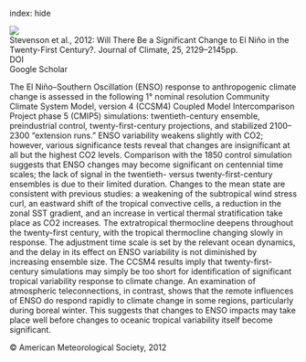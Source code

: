 index: hide

<div class="Citation">
    <div class="Citation-thumb CitationThumb-linked"  data-href="https://doi.org/10.1175/jcli-d-11-00252.1">
      <img src="https://static.claimspace.cloud/climate-study-static/refs/thumbs/9/Stevenson_et_al_2012-thumb.png" />
    </div>

  <div class="Citation-body">
    <div class="Citation-text">Stevenson et al., 2012: Will There Be a Significant Change to El Niño in the Twenty-First Century?. <span class="Article-journal">Journal of  Climate, </span><span class="Article-volume">25, </span>2129–2145pp.</div>
    <div class="Citation-links">
      <div class="CitationLink" data-href="https://doi.org/10.1175/jcli-d-11-00252.1">
        <div class="CitationLink-icon CitationLink-Doi"></div>
        <div class="CitationLink-text">DOI</div>
      </div>
      <div class="CitationLink" data-href="https://scholar.google.com/scholar?q=10.1175/jcli-d-11-00252.1">
        <div class="CitationLink-icon CitationLink-Scholar"></div>
        <div class="CitationLink-text">Google Scholar</div>
      </div>
    </div>
  </div>
</div>

The El Niño–Southern Oscillation (ENSO) response to anthropogenic climate change is assessed in the following 1° nominal resolution Community Climate System Model, version 4 (CCSM4) Coupled Model Intercomparison Project phase 5 (CMIP5) simulations: twentieth-century ensemble, preindustrial control, twenty-first-century projections, and stabilized 2100–2300 “extension runs.” ENSO variability weakens slightly with CO2; however, various significance tests reveal that changes are insignificant at all but the highest CO2 levels. Comparison with the 1850 control simulation suggests that ENSO changes may become significant on centennial time scales; the lack of signal in the twentieth- versus twenty-first-century ensembles is due to their limited duration. Changes to the mean state are consistent with previous studies: a weakening of the subtropical wind stress curl, an eastward shift of the tropical convective cells, a reduction in the zonal SST gradient, and an increase in vertical thermal stratification take place as CO2 increases. The extratropical thermocline deepens throughout the twenty-first century, with the tropical thermocline changing slowly in response. The adjustment time scale is set by the relevant ocean dynamics, and the delay in its effect on ENSO variability is not diminished by increasing ensemble size. The CCSM4 results imply that twenty-first-century simulations may simply be too short for identification of significant tropical variability response to climate change. An examination of atmospheric teleconnections, in contrast, shows that the remote influences of ENSO do respond rapidly to climate change in some regions, particularly during boreal winter. This suggests that changes to ENSO impacts may take place well before changes to oceanic tropical variability itself become significant.

<div class="Citation-copy">
&copy; American Meteorological Society, 2012
</div>